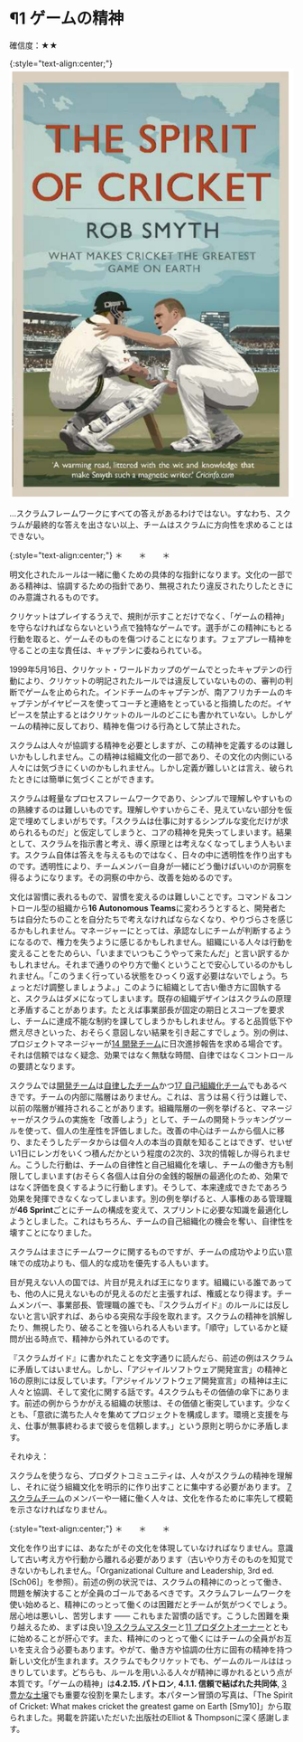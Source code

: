 # ¶1 ゲームの精神

確信度：★★

{:style="text-align:center;"}
![ch01_01_1_The_Spirit_of_the_Game1](Images/ch01_01_1_The_Spirit_of_the_Game1.png)

…スクラムフレームワークにすべての答えがあるわけではない。すなわち、スクラムが最終的な答えを出さない以上、チームはスクラムに方向性を求めることはできない。

{:style="text-align:center;"}
＊　　＊　　＊

明文化されたルールは一緒に働くための具体的な指針になります。文化の一部である精神は、協調するための指針であり、無視されたり違反されたりしたときにのみ意識されるものです。

クリケットはプレイするうえで、規則が示すことだけでなく、「ゲームの精神」を守らなければならないという点で独特なゲームです。選手がこの精神にもとる行動を取ると、ゲームそのものを傷つけることになります。フェアプレー精神を守ることの主な責任は、キャプテンに委ねられている。

1999年5月16日、クリケット・ワールドカップのゲームでとったキャプテンの行動により、クリケットの明記されたルールでは違反していないものの、審判の判断でゲームを止められた。インドチームのキャプテンが、南アフリカチームのキャプテンがイヤピースを使ってコーチと連絡をとっていると指摘したのだ。イヤピースを禁止するとはクリケットのルールのどこにも書かれていない。しかしゲームの精神に反しており、精神を傷つける行為として禁止された。

スクラムは人々が協調する精神を必要としますが、この精神を定義するのは難しいかもししれません。この精神は組織文化の一部であり、その文化の内側にいる人々には気づきにくいのかもしれません。しかし定義が難しいとは言え、破られたときには簡単に気づくことができます。

スクラムは軽量なプロセスフレームワークであり、シンプルで理解しやすいものの熟練するのは難しいものです。理解しやすいからこそ、見えていない部分を仮定で埋めてしまいがちです。「スクラムは仕事に対するシンプルな変化だけが求められるものだ」と仮定してしまうと、コアの精神を見失ってしまいます。結果として、スクラムを指示書と考え、導く原理とは考えなくなってしまう人もいます。スクラム自体は答えを与えるものではなく、日々の中に透明性を作り出すものです。透明性により、チームメンバー自身が一緒にどう働けばいいのか洞察を得るようになります。その洞察の中から、改善を始めるのです。

文化は習慣に表れるもので、習慣を変えるのは難しいことです。コマンド＆コントロール型の組織から**16 Autonomous Teams**に変わろうとすると、開発者たちは自分たちのことを自分たちで考えなければならなくなり、やりづらさを感じるかもしれません。マネージャーにとっては、承認なしにチームが判断するようになるので、権力を失うように感じるかもしれません。組織にいる人々は行動を変えることをためらい、「いままでいつもこうやって来たんだ」と言い訳するかもしれません。それまで通りのやり方で働くということで安心しているのかもしれません。「このうまく行っている状態をひっくり返す必要はないでしょう。ちょっとだけ調整しましょうよ。」このように組織として古い働き方に固執すると、スクラムはダメになってしまいます。既存の組織デザインはスクラムの原理と矛盾することがあります。たとえば事業部長が固定の期日とスコープを要求し、チームに達成不能な制約を課してしまうかもしれません。すると品質低下や燃え尽きといった、おそらく意図しない結果を引き起こすでしょう。別の例は、プロジェクトマネージャーが[14 開発チーム](ch02_14_14_Development_Team.md)に日次進捗報告を求める場合です。それは信頼ではなく疑念、効果ではなく無駄な時間、自律ではなくコントロールの要請となります。

スクラムでは[開発チーム](ch02_14_14_Development_Team.md)は[自律したチーム](ch02_16_16_Autonomous_Team.md)かつ[17 自己組織化チーム](ch02_17_17_Self_Organizing_Team.md)でもあるべきです。チームの内部に階層はありません。これは、言うは易く行うは難しで、以前の階層が維持されることがあります。組織階層の一例を挙げると、マネージャーがスクラムの実施を「改善しよう」として、チームの開発トラッキングツールを使って、個人の生産性を評価しました。改善の中心はチームから個人に移り、またそうしたデータからは個々人の本当の貢献を知ることはできず、せいぜい1日にレンガをいくつ積んだかという程度の2次的、3次的情報しか得られません。こうした行動は、チームの自律性と自己組織化を壊し、チームの働き方も制限してしまいます(おそらく各個人は自分の金銭的報酬の最適化のため、効果ではなく評価を良くするように行動します)。そうして、本来達成できたであろう効果を発揮できなくなってしまいます。別の例を挙げると、人事権のある管理職が**46 Sprint**ごとにチームの構成を変えて、スプリントに必要な知識を最適化しようとしました。これはもちろん、チームの自己組織化の機会を奪い、自律性を壊すことになりました。

スクラムはまさにチームワークに関するものですが、チームの成功やより広い意味での成功よりも、個人的な成功を優先する人もいます。

目が見えない人の国では、片目が見えれば王になります。組織にいる誰であっても、他の人に見えないものが見えるのだと主張すれば、権威となり得ます。チームメンバー、事業部長、管理職の誰でも、『スクラムガイド』のルールには反しないと言い訳すれば、あらゆる突飛な手段を取れます。スクラムの精神を誤解したり、無視したり、破ることを強いられる人もいます。「順守」しているかと疑問が出る時点で、精神から外れているのです。

『スクラムガイド』に書かれたことを文字通りに読んだら、前述の例はスクラムに矛盾してはいません。しかし、「アジャイルソフトウェア開発宣言」の精神と16の原則には反しています。「アジャイルソフトウェア開発宣言」の精神は主に人々と協調、そして変化に関する話です。4スクラムもその価値の傘下にあります。前述の例からうかがえる組織の状態は、その価値と衝突しています。少なくとも、「意欲に満ちた人々を集めてプロジェクトを構成します。環境と支援を与え、仕事が無事終わるまで彼らを信頼します。」という原則と明らかに矛盾します。

それゆえ：

スクラムを使うなら、プロダクトコミュニティは、人々がスクラムの精神を理解し、それに従う組織文化を明示的に作り出すことに集中する必要があります。
[7 スクラムチーム](ch02_07_7_Scrum_Team.md)のメンバーや一緒に働く人々は、文化を作るために率先して模範を示さなければなりません。

{:style="text-align:center;"}
＊　　＊　　＊

文化を作り出すには、あなたがその文化を体現していなければなりません。意識して古い考え方や行動から離れる必要があります（古いやり方そのものを知覚できないかもしれません。「Organizational Culture and Leadership, 3rd ed. [Sch06]」を参照）。前述の例の状況では、スクラムの精神にのっとって働き、問題を解決することが全員のゴールであるべきです。スクラムフレームワークを使い始めると、精神にのっとって働くのは困難だとチームが気がつくでしょう。居心地は悪いし、苦労します ―― これもまた習慣の話です。こうした困難を乗り越えるため、まずは良い[19 スクラムマスター](ch02_20_19_ScrumMaster.md)と[11 プロダクトオーナー](ch02_11_11_Product_Owner.md)とともに始めることが肝心です。また、精神にのっとって働くにはチームの全員がお互いを支え合う必要もあります。やがて、働き方や協調の仕方に固有の精神を持つ新しい文化が生まれます。スクラムでもクリケットでも、ゲームのルールははっきりしています。どちらも、ルールを用いふる人々が精神に導かれるという点が本質です。「ゲームの精神」は**4.2.15. パトロン**, **4.1.1. 信頼で結ばれた共同体**, [3 豊かな土壌](ch02_03_3_Fertile_Soil.md)でも重要な役割を果たします。本パターン冒頭の写真は、「The Spirit of Cricket: What makes cricket the greatest game on Earth [Smy10]」から取られました。掲載を許諾いただいた出版社のElliot & Thompsonに深く感謝します。


